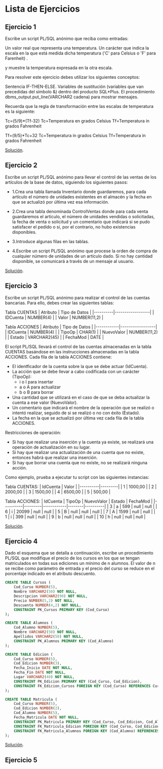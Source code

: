 # Lista de Ejercicios
## Ejercicio 1
Escribe un script PL/SQL anónimo que reciba como entradas:

Un valor real que representa una temperatura.
Un carácter que indica la escala en la que está medida dicha temperatura ('C' para Celsius o 'F' para Farenheit) .

y muestre la temperatura expresada en la otra escala.

Para resolver este ejercicio debes utilizar los siguientes conceptos:

Sentencia IF-THEN-ELSE.
Variables de sustitución (variables que van precedidas del símbolo &) dentro del producto SQL*Plus.
El procedimiento dbms_output.put_line(VARCHAR2 cadena) para mostrar mensajes.

Recuerda que la regla de transformación entre las escalas de temperatura es la siguiente:

Tc=(5/9)*(Tf-32)
Tc=Temperatura en grados Celsius Tf=Temperatura in grados Fahrenheit


Tf=(9/5)*Tc+32
Tc=Temperatura in grados Celsius Tf=Temperatura in grados Fahrenheit 

[Solución](../Ejercicios/ejercicio1.sql).

## Ejercicio 2
Escribe un script PL/SQL anónimo para llevar el control de las ventas de los artículos de la base de datos, siguiendo los siguientes pasos:

- 1.Crea una tabla llamada Inventario donde guardaremos, para cada artículo el número de unidades existentes en el almacén y la fecha en que se actualizó por última vez esa información.

- 2.Crea una tabla denominada ControlVentas donde para cada venta guardaremos el artículo, el número de unidades vendidas o solicitadas, la fecha de venta o solicitud y un comentario que indicará si se pudo satisfacer el pedido o si, por el contrario, no hubo existencias disponibles.

- 3.Introduce algunas filas en las tablas.

- 4.Escribe un script PL/SQL anónimo que procese la orden de compra de cualquier número de unidades de un artículo dado. Si no hay cantidad disponible, se comunicará a través de un mensaje al usuario.

[Solución](../Ejercicios/ejercicio2.sql).

## Ejercicio 3
Escribe un script PL/SQL anónimo para realizar el control de las cuentas bancarias. Para ello, debes crear las siguientes tablas:

Tabla CUENTAS
| Atributo | 	Tipo de Datos |
|----------|------------------|
| IDCuenta |     NUMBER(4)    |
| Valor    |     NUMBER(11,2) |

Tabla ACCIONES
| Atributo   | 	 Tipo de Datos  |
|------------|------------------|
| IDCuenta   |     NUMBER(4)    |
| TipoOp     |     CHAR(1)      |
| NuevoValor |	   NUMBER(11,2) |
| Estado	 |     VARCHAR2(45) |
| FechaMod	 |     DATE         |

El script PL/SQL llevará el control de las cuentas almacenadas en la tabla CUENTAS basándose en las instrucciones almacenadas en la tabla ACCIONES. Cada fila de la tabla ACCIONES contiene:
- El identficador de la cuenta sobre la que se debe actuar (IdCuenta).
- La acción que se debe llevar a cabo codificada con un carácter (TipoOp):
    - i o I para insertar
    - a o A para actualizar
    - b o B para borrar
- Una cantidad que se utilizará en el caso de que se deba actualizar la cuenta a ese valor (NuevoValor).
- Un comentario que indicará el nombre de la operación que se realizó o intentó realizar, seguido de si se realizó o no con éxito (Estado).
- La fecha en la que se actualizó por última vez cada fila de la tabla ACCIONES.

Restricciones de operación:
- Si hay que realizar una inserción y la cuenta ya existe, se realizará una operación de actualización en su lugar.
- Si hay que realizar una actualización de una cuenta que no existe, entonces habrá que realizar una inserción.
- Si hay que borrar una cuenta que no existe, no se realizará ninguna acción.

Como ejemplo, prueba a ejecutar tu script con las siguientes instancias:

Tabla CUENTAS:
| IdCuenta |  Valor  |
|----------|---------|
|    1	   | 1000,00 |
|    2	   | 2000,00 |
|    3	   | 1500,00 |
|    4	   | 6500,00 |
|    5	   | 500,00  |

Tabla ACCIONES:
| IdCuenta | TipoOp  | NuevoValor |	Estado | FechaMod |
|----------|---------|------------|--------|----------|
|    3     |	a	 |    599	  |  null  |   null   |
|    6     |	i	 |   20099	  |  null  |   null   |
|    5     |	B	 |   null	  |  null  |   null   |
|    7     |	A	 |   1599	  |  null  |   null   |
|    1     |	i	 |   399	  |  null  |   null   |
|    9     |	b	 |   null	  |  null  |   null   |
|    10    |	h	 |   null	  |  null  |   null   |

[Solución](../Ejercicios/ejercicio3.sql).

## Ejercicio 4
Dado el esquema que se detalla a continuación, escribe un procedimiento PL/SQL que modifique el precio de los cursos en los que se tengan matriculados en todas sus ediciones un mínimo de n alumnos. El valor de n se recibe como parámetro de entrada y el precio del curso se reduce en el porcentaje indicado en el atributo descuento.
```SQL
CREATE TABLE Cursos (
    Cod_Curso NUMBER(5),
    Nombre VARCHAR2(50) NOT NULL,
    Descripcion VARCHAR2(90) NOT NULL,
    Precio NUMBER(5,2) NOT NULL,
    Descuento NUMBER(4,2) NOT NULL,
    CONSTRAINT PK_Cursos PRIMARY KEY (Cod_Curso)
);

CREATE TABLE Alumnos ( 
    Cod_Alumno NUMBER(5),
    Nombre VARCHAR2(50) NOT NULL,
    Apellidos VARCHAR2(50) NOT NULL,
    CONSTRAINT PK_Alumnos PRIMARY KEY (Cod_Alumno)
);

CREATE TABLE Edicion (
    Cod_Curso NUMBER(5),
    Cod_Edicion NUMBER(3),
    Fecha_Inicio DATE NOT NULL,
    Fecha_Fin DATE NOT NULL,
    Lugar VARCHAR2(40) NOT NULL,
    CONSTRAINT PK_Edicion PRIMARY KEY (Cod_Curso, Cod_Edicion),
    CONSTRAINT FK_Edicion_Cursos FOREIGN KEY (Cod_Curso) REFERENCES Cursos(Cod_Curso)
);

CREATE TABLE Matricula (
    Cod_Curso NUMBER(5),
    Cod_Edicion NUMBER(2),
    Cod_Alumno NUMBER(5),
    Fecha_Matricula DATE NOT NULL,
    CONSTRAINT PK_Matricula PRIMARY KEY (Cod_Curso, Cod_Edicion, Cod_Alumno),
    CONSTRAINT FK_Matricula_Edicion FOREIGN KEY (Cod_Curso, Cod_Edicion) REFERENCES Edicion(Cod_Curso, Cod_Edicion),
    CONSTRAINT FK_Matricula_Alumnos FOREIGN KEY (Cod_Alumno) REFERENCES Alumnos(Cod_Alumno)
); 
```
[Solución](../Ejercicios/ejercicio4.sql).

## Ejercicio 5
